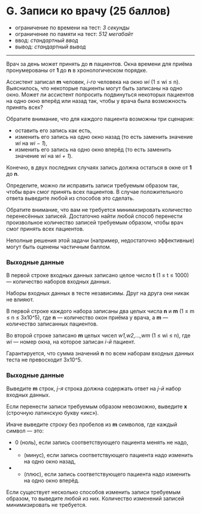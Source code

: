 # G. Записи ко врачу (25 баллов)
- ограничение по времени на тест: *3 секунды*
- ограничение по памяти на тест: *512 мегабайт*
- ввод: *стандартный ввод*
- вывод: *стандартный вывод*
***
Врач за день может принять до **n** пациентов. Окна времени для приёма пронумерованы от **1** до **n** в хронологическом порядке.

Ассистент записал **m** человек, *i-го* человека на окно *wi* (1 ≤ wi ≤ n). Выяснилось, что некоторые пациенты могут быть записаны на одно окно. Может ли ассистент попросить подвинуться некоторых пациентов на одно окно вперёд или назад так, чтобы у врача была возможность принять всех?

Обратите внимание, что для каждого пациента возможны три сценария:
- оставить его запись как есть,
- изменить его запись на одно окно назад (то есть заменить значение *wi* на *wi − 1*),
- изменить его запись на одно окно вперёд (то есть заменить значение *wi* на *wi + 1*).

Конечно, в двух последних случаях запись должна остаться в окне от **1** до **n**.

Определите, можно ли исправить записи требуемым образом так, чтобы врач смог принять всех пациентов. В случае положительного ответа выведите любой из способов это сделать.

Обратите внимание, что вам не требуется минимизировать количество перенесённых записей. Достаточно найти любой способ перенести произвольное количество записей требуемым образом, чтобы врач смог принять всех пациентов.

Неполные решения этой задачи (например, недостаточно эффективные) могут быть оценены частичным баллом.

### Выходные данные
В первой строке входных данных записано целое число **t** (1 ≤ t ≤ 1000) — количество наборов входных данных.

Наборы входных данных в тесте независимы. Друг на друга они никак не влияют.

В первой строке каждого набора записаны два целых числа **n** и **m** (1 ≤ m ≤ n ≤ 3x10^5), где **n** — количество окон приёма у врача, а **m** — количество записанных пациентов.

Во второй строке записано **m** целых чисел *w1,w2,…,wm* (1 ≤ wi ≤ n), где *wi* — номер окна, на которое записан *i-й* пациент.

Гарантируется, что сумма значений **n** по всем наборам входных данных теста не превосходит 3x10^5.

### Выходные данные
Выведите **m** строк, *j-я* строка должна содержать ответ на *j-й* набор входных данных.

Если перенести записи требуемым образом невозможно, выведите **x** (строчную латинскую букву «икс»).

Иначе выведите строку без пробелов из **m** символов, где каждый символ — это:

- 0 (ноль), если запись соответствующего пациента менять не надо,
- - (минус), если запись соответствующего пациента надо изменить на одно окно назад,
- + (плюс), если запись соответствующего пациента надо изменить на одно окно вперёд.

Если существует несколько способов изменить записи требуемым образом, то выведите любой из них. Количество изменений записей минимизировать не требуется.

